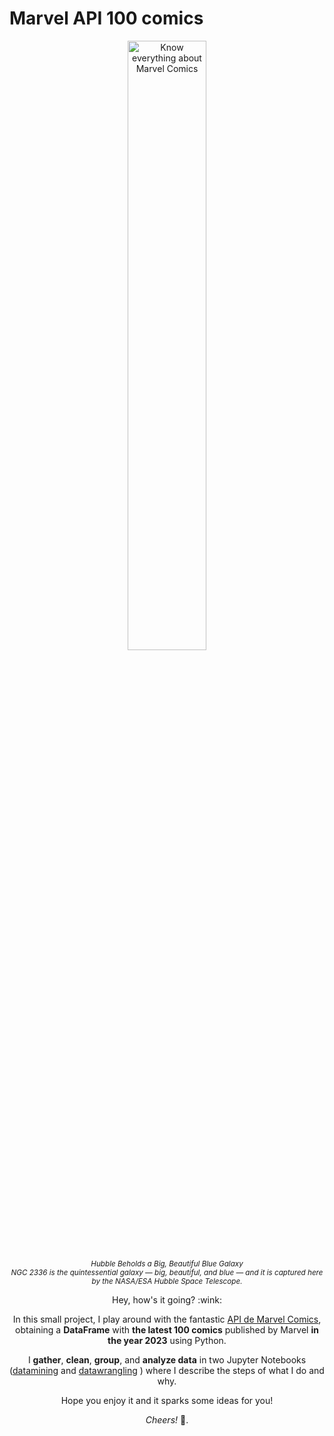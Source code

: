 # Marvel API 100 comics
 
<p align="center">
  <img src="https://i.pinimg.com/originals/e5/53/46/e55346d539daeda80680794de7f29a93.gif" width="50%" alt="Know everything about Marvel Comics">
  <br>
  <small><em>Hubble Beholds a Big, Beautiful Blue Galaxy<br>NGC 2336 is the quintessential galaxy — big, beautiful, and blue — and it is captured here by the NASA/ESA Hubble Space Telescope.</em></small>
</p>
 

<div align="center">
  <p>
    Hey, how's it going? :wink:

In this small project, I play around with the fantastic
[API de Marvel Comics](https://developer.marvel.com/), obtaining a **DataFrame** with **the latest 100 comics** 
published by Marvel **in the year 2023** using Python.

I **gather**, **clean**, **group**, and **analyze data** in two Jupyter Notebooks
([datamining](https://github.com/TonioDominguez/Marvel_API_100_comics/blob/main/data/marvel_datamining.ipynb) and [datawrangling](https://github.com/TonioDominguez/Marvel_API_100_comics/blob/main/data/marvel_datawrangling_and_interpretation.ipynb) ) 
where I describe the steps of what I do and why.

Hope you enjoy it and it sparks some ideas for you!

*Cheers!* :vulcan_salute:.
  </p>
</div>

